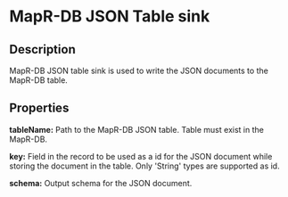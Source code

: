 # MapR-DB JSON Table sink

Description
-----------
MapR-DB JSON table sink is used to write the JSON documents to the MapR-DB table.

Properties
----------

**tableName:** Path to the MapR-DB JSON table. Table must exist in the MapR-DB.

**key:** Field in the record to be used as a id for the JSON document while storing the document in the table.
Only 'String' types are supported as id.

**schema:** Output schema for the JSON document.